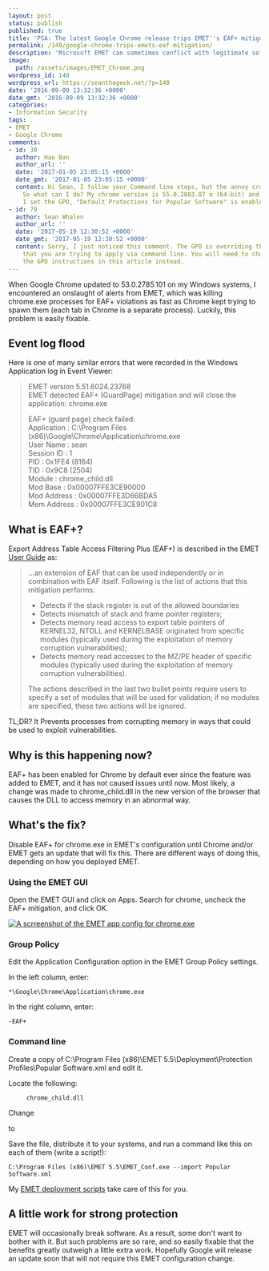 ```yaml
---
layout: post
status: publish
published: true
title: 'PSA: The latest Google Chrome release trips EMET''s EAF+ mitigation'
permalink: /140/google-chrome-trips-emets-eaf-mitigation/
description: 'Microsoft EMET can sometimes conflict with legitimate software. Learn how to fix EMET so EAF+ does not crash the new Google Chrome release.'
image:
  path: /assets/images/EMET_Chrome.png
wordpress_id: 140
wordpress_url: https://seanthegeek.net/?p=140
date: '2016-09-09 13:32:36 +0000'
date_gmt: '2016-09-09 13:32:36 +0000'
categories:
- Information Security
tags:
- EMET
- Google Chrome
comments:
- id: 30
  author: Hao Ban
  author_url: ''
  date: '2017-01-05 23:05:15 +0000'
  date_gmt: '2017-01-05 23:05:15 +0000'
  content: Hi Sean, I follow your Command line steps, but the annoy crash still happened.
    So what can I do? My chrome version is 55.0.2883.87 m (64-bit) and EMET 5.5. Btw,
    I set the GPO, "Default Protections for Popular Software" is enabled.
- id: 79
  author: Sean Whalen
  author_url: ''
  date: '2017-05-19 12:30:52 +0000'
  date_gmt: '2017-05-19 12:30:52 +0000'
  content: Sorry, I just noticed this comment. The GPO is overriding the local settings
    that you are trying to apply via command line. You will need to change the follow
    the GPO instructions in this article instead.
---
```

When Google Chrome updated to 53.0.2785.101 on my Windows systems, I
encountered an onslaught of alerts from EMET, which was killing chrome.exe
processes for EAF+ violations as fast as Chrome kept trying to spawn them
(each tab in Chrome is a separate process). Luckily, this problem is easily
fixable.

## Event log flood

Here is one of many similar errors that were recorded in the Windows
Application log in Event Viewer:

> EMET version 5.51.6024.23768  
> EMET detected EAF+ (GuardPage) mitigation and will close the application:
> chrome.exe
>
> EAF+ (guard page) check failed:  
> Application     : C:\Program Files
> (x86)\Google\Chrome\Application\chrome.exe  
> User Name     : sean  
> Session ID     : 1  
> PID         : 0x1FE4 (8164)  
> TID         : 0x9C8 (2504)  
> Module     : chrome_child.dll  
> Mod Base     : 0x00007FFE3CE90000  
> Mod Address     : 0x00007FFE3D66BDA5  
> Mem Address     : 0x00007FFE3CE901C8

## What is EAF+?

Export Address Table Access Filtering Plus (EAF+) is described in the EMET
[User Guide](https://www.microsoft.com/en-us/download/details.aspx?id=53355)
as:

> ...an extension of EAF that can be used independently or in combination with
> EAF itself. Following is the list of actions that this mitigation performs:
>
> * Detects if the stack register is out of the allowed boundaries
> * Detects mismatch of stack and frame pointer registers;
> * Detects memory read access to export table pointers of KERNEL32, NTDLL
> and KERNELBASE originated from specific modules (typically used during the
> exploitation of memory corruption vulnerabilities);
> * Detects memory read accesses to the MZ/PE header of specific modules
> (typically used during the exploitation of memory corruption
> vulnerabilities).
>
>
>
> The actions described in the last two bullet points require users to specify
> a set of modules that will be used for validation; if no modules are
> specified, these two actions will be ignored.

TL;DR? It Prevents processes from corrupting memory in ways that could be used
to exploit vulnerabilities.

## Why is this happening now?

EAF+ has been enabled for Chrome by default ever since the feature was added
to EMET, and it has not caused issues until now. Most likely, a change was
made to  chrome_child.dll in the new version of the browser that causes the
DLL to access memory in an abnormal way.

## What's the fix?

Disable EAF+ for chrome.exe in EMET's configuration until Chrome and/or EMET
gets an update that will fix this. There are different ways of doing this,
depending on how you deployed EMET.

### Using the EMET GUI

Open the EMET GUI and click on Apps. Search for chrome, uncheck the EAF+
mitigation, and click OK.

[![A scrreenshot of the EMET app config for
chrome.exe](/assets/images/emet_app_configuration.png)](/assets/images/emet_app_configuration.png)

### Group Policy

Edit the Application Configuration option in the EMET Group Policy settings.

In the left column, enter:

    *\Google\Chrome\Application\chrome.exe

In the right column, enter:

    -EAF+

### Command line

Create a copy of C:\Program Files (x86)\EMET 5.5\Deployment\Protection
Profiles\Popular Software.xml and edit it.

Locate the following:

         chrome_child.dll

Change

to

Save the file, distribute it to your systems, and run a command like this on
each of them (write a script!):

    C:\Program Files (x86)\EMET 5.5\EMET_Conf.exe --import Popular Software.xml

My [EMET deployment
scripts](https://github.com/seanthegeek/powertools/tree/master/EMET) take care
of this for you.

## A little work for strong protection

EMET will occasionally break software. As a result, some don't want to bother
with it. But such problems are so rare, and so easily fixable that the
benefits greatly outweigh a little extra work. Hopefully Google will release
an update soon that will not require this EMET configuration change.
